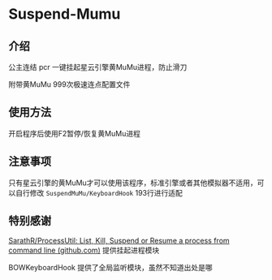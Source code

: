 # Suspend-Mumu

## 介绍

公主连结 pcr 一键挂起星云引擎黄MuMu进程，防止滑刀

附带黄MuMu 999次极速连点配置文件

## 使用方法

开启程序后使用F2暂停/恢复黄MuMu进程

## 注意事项

只有星云引擎的黄MuMu才可以使用该程序，标准引擎或者其他模拟器不适用，可以自行修改 `SuspendMuMu/KeyboardHook` 193行进行适配

## 特别感谢

[SarathR/ProcessUtil: List, Kill, Suspend or Resume a process from command line (github.com)](https://github.com/SarathR/ProcessUtil) 提供挂起进程模块

BOWKeyboardHook 提供了全局监听模块，虽然不知道出处是哪
